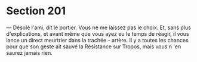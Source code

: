 # Section 201

— Désolé l'ami, dit le portier. Vous ne me laissez pas le choix. Et,
sans plus d'explications, et avant même que vous ayez eu le
temps de réagir, il vous lance un direct meurtrier dans la trachée -
artère. Il y a toutes les chances pour que son geste ait sauvé la
Résistance sur Tropos, mais vous n 'en saurez jamais rien.